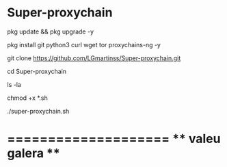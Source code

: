 # Super-proxychain


pkg update && pkg upgrade -y

pkg install git python3 curl wget tor proxychains-ng -y

git clone https://github.com/LGmartinss/Super-proxychain.git

cd Super-proxychain

ls -la

chmod +x *.sh

./super-proxychain.sh


====================
** valeu galera **
====================
